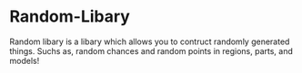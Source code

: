 # Random-Libary
Random libary is a libary which allows you to contruct randomly generated things. Suchs as, random chances and random points in regions, parts, and models!

